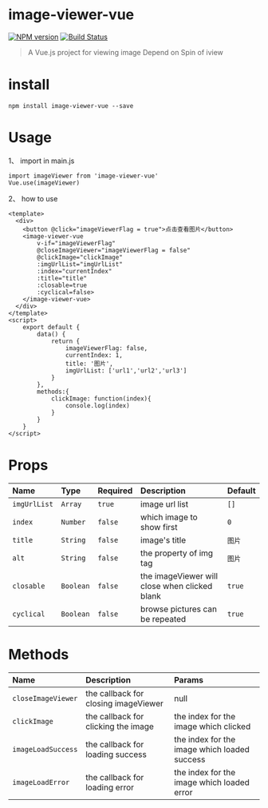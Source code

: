 # image-viewer-vue
[![NPM version](https://img.shields.io/npm/v/image-viewer-vue.svg)](https://www.npmjs.org/package/image-viewer-vue) [![Build Status](https://travis-ci.org/EgoYau/image-viewer-vue.svg?branch=master)](https://travis-ci.org/EgoYau/image-viewer-vue)
> A Vue.js project for viewing image
> Depend on Spin of iview

# install
```
npm install image-viewer-vue --save
```

# Usage
1、 import in main.js

```
import imageViewer from 'image-viewer-vue'
Vue.use(imageViewer)
```

2、 how to use

```
<template>
  <div>
    <button @click="imageViewerFlag = true">点击查看图片</button>
    <image-viewer-vue 
        v-if="imageViewerFlag" 
        @closeImageViewer="imageViewerFlag = false" 
        @clickImage="clickImage"
        :imgUrlList="imgUrlList"
        :index="currentIndex"
        :title="title"
        :closable=true
        :cyclical=false>
    </image-viewer-vue>
  </div>
</template>
<script>
    export default {
        data() {
            return {
                imageViewerFlag: false,
                currentIndex: 1,
                title: '图片',
                imgUrlList: ['url1','url2','url3']
            }
        },
        methods:{
            clickImage: function(index){
                console.log(index)
            }
        }
    }
</script>
```

# Props
| Name | Type | Required | Description | Default |
| :- | :- | :- | :- | :- | 
| `imgUrlList` | `Array`| `true` | image url list | `[]` |
| `index` | `Number`| `false` | which image to show first | `0` |
| `title` | `String`| `false` | image's title | `图片` |
| `alt` | `String`| `false` | the property of img tag | `图片` |
| `closable` | `Boolean`| `false` | the imageViewer will close when clicked blank | `true` |
| `cyclical` | `Boolean`| `false` | browse pictures can be repeated | `true` |

# Methods
| Name | Description | Params |
| :- | :- | :- | 
| `closeImageViewer` | the callback for closing imageViewer | null |
| `clickImage` | the callback for clicking the image | the index for the image which clicked |
| `imageLoadSuccess` | the callback for loading success | the index for the image which loaded success |
| `imageLoadError` | the callback for loading error | the index for the image which loaded error |
